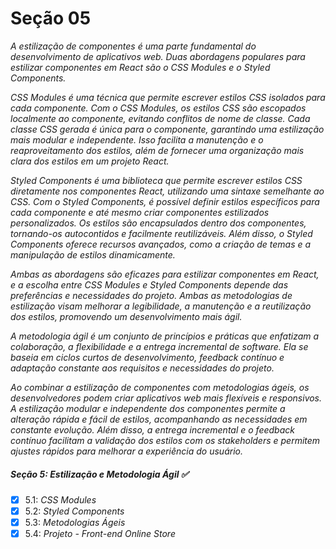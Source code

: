 # Seção 05

_A estilização de componentes é uma parte fundamental do desenvolvimento de aplicativos web. Duas abordagens populares para estilizar componentes em React são o CSS Modules e o Styled Components._

_CSS Modules é uma técnica que permite escrever estilos CSS isolados para cada componente. Com o CSS Modules, os estilos CSS são escopados localmente ao componente, evitando conflitos de nome de classe. Cada classe CSS gerada é única para o componente, garantindo uma estilização mais modular e independente. Isso facilita a manutenção e o reaproveitamento dos estilos, além de fornecer uma organização mais clara dos estilos em um projeto React._

_Styled Components é uma biblioteca que permite escrever estilos CSS diretamente nos componentes React, utilizando uma sintaxe semelhante ao CSS. Com o Styled Components, é possível definir estilos específicos para cada componente e até mesmo criar componentes estilizados personalizados. Os estilos são encapsulados dentro dos componentes, tornando-os autocontidos e facilmente reutilizáveis. Além disso, o Styled Components oferece recursos avançados, como a criação de temas e a manipulação de estilos dinamicamente._

_Ambas as abordagens são eficazes para estilizar componentes em React, e a escolha entre CSS Modules e Styled Components depende das preferências e necessidades do projeto. Ambas as metodologias de estilização visam melhorar a legibilidade, a manutenção e a reutilização dos estilos, promovendo um desenvolvimento mais ágil._

_A metodologia ágil é um conjunto de princípios e práticas que enfatizam a colaboração, a flexibilidade e a entrega incremental de software. Ela se baseia em ciclos curtos de desenvolvimento, feedback contínuo e adaptação constante aos requisitos e necessidades do projeto._

_Ao combinar a estilização de componentes com metodologias ágeis, os desenvolvedores podem criar aplicativos web mais flexíveis e responsivos. A estilização modular e independente dos componentes permite a alteração rápida e fácil de estilos, acompanhando as necessidades em constante evolução. Além disso, a entrega incremental e o feedback contínuo facilitam a validação dos estilos com os stakeholders e permitem ajustes rápidos para melhorar a experiência do usuário._

##### Seção 5: Estilização e Metodologia Ágil ✅
- [X] 5.1: _CSS Modules_
- [X] 5.2: _Styled Components_
- [X] 5.3: _Metodologias Ágeis_
- [X] 5.4: _Projeto - Front-end Online Store_
